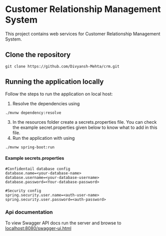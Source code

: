 # Customer Relationship Management System
This project contains web services for Customer Relationship Management System.

## Clone the repository
```shell
git clone https://github.com/Divyansh-Mehta/crm.git
```

## Running the application locally
Follow the steps to run the application on local host:
1. Resolve the dependencies using
```shell
./mvnw dependency:resolve
```
3. In the resources folder create a secrets.properties file. You can check the example secret.properties given below to know what to add in this file.
4. Run the application with using
```shell
./mvnw spring-boot:run
```
#### Example secrets.properties
````
#Confidentail database config
database.name=<your-database-name>
database.username=<your-database-username>
database.password=<Your-database-password>

#Security config
spring.security.user.name=<auth-user-name>
spring.security.user.password=<auth-password>
````

### Api documentation
To view Swagger API docs run the server and browse to [localhost:8080/swagger-ui.html](localhost:8080/swagger-ui.html)